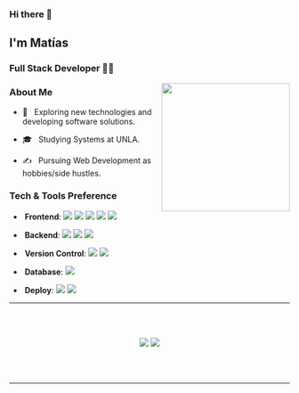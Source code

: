 ### Hi there 👋<h2> I'm Matías</h2>
### Full Stack Developer 👨‍💻

<img align='right' src="https://media.giphy.com/media/M9gbBd9nbDrOTu1Mqx/giphy.gif" width="230">

### About Me 
- 🤔 &nbsp; Exploring new technologies and developing software solutions.

- 🎓 &nbsp; Studying Systems at UNLA.

- ✍️ &nbsp; Pursuing Web Development as hobbies/side hustles.

### Tech & Tools Preference
- &nbsp;**Frontend**:
  <img src = "https://img.shields.io/badge/-HTML5-E34F26?style=flat&logo=html5&logoColor=white"> 
  <img src = "https://img.shields.io/badge/-CSS3-1572B6?style=flat&logo=css3&logoColor=white">
  <img src="https://img.shields.io/badge/-JavaScript-eed718?style=flat&logo=javascript&logoColor=ffffff">
  <img src="https://img.shields.io/badge/-Bootstrap-563D7C?style=flat&logo=bootstrap&logoColor=white">
  <img src="https://img.shields.io/badge/-React-000000?style=flat&logo=react&logoColor=00c8ff">

- &nbsp;**Backend**:
  <img src="https://img.shields.io/badge/-Node.js-3C873A?style=flat&logo=Node.js&logoColor=white">
  <img src="http://img.shields.io/badge/-Java-F89820?style=flat&logo=java&logoColor=white"> 
  <img src="https://img.shields.io/badge/-C%20&%20C++-659ad2?style=flat&logo=c%2B%2B&logoColor=ffffff">
  
- &nbsp;**Version Control**:
  <img src="http://img.shields.io/badge/-Git-F1502F?style=flat&logo=git&logoColor=FFFFFF">
  <img src="http://img.shields.io/badge/-Github-000000?style=flat&logo=github&logoColor=FFFFFF">

- &nbsp;**Database**:
  <img src="https://img.shields.io/badge/-MySQL-F29111?style=flat&logo=mysql&logoColor=FFFFFF">

- &nbsp;**Deploy**:
  <img src="http://img.shields.io/badge/-Heroku-430098?style=flat&logo=heroku&logoColor=white">
  <img src="http://img.shields.io/badge/-Vercel-black?style=flat&logo=vercel&logoColor=white">

<hr>

<br/><br/>

<p align="center">
  <img src="https://github-readme-stats.vercel.app/api?username=Matias-Giudice&hide=stars&show_icons=true&theme=dracula&line_height=32">
  <img src="https://github-readme-stats.vercel.app/api/top-langs/?username=Matias-Giudice&count_private=true&theme=dracula">
</p>

<br><br>

<hr>

<!--
**Matias-Giudice/Matias-Giudice** is a ✨ _special_ ✨ repository because its `README.md` (this file) appears on your GitHub profile.

Here are some ideas to get you started:

- 🔭 I’m currently working on ...
- 🌱 I’m currently learning ...
- 👯 I’m looking to collaborate on ...
- 🤔 I’m looking for help with ...
- 💬 Ask me about ...
- 📫 How to reach me: ...
- 😄 Pronouns: ...
- ⚡ Fun fact: ...
-->
